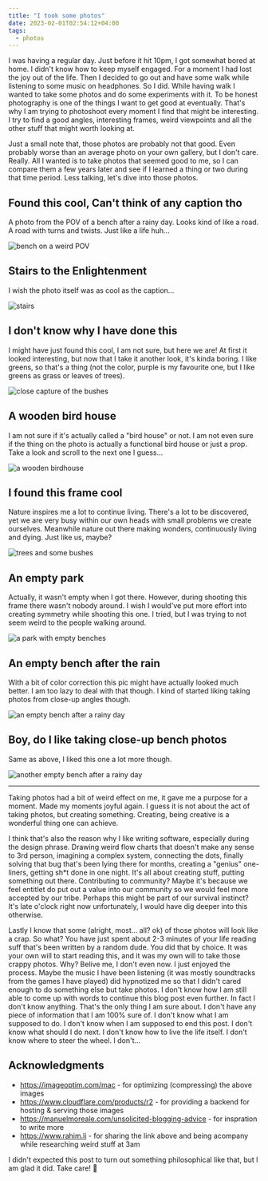 ```yaml
---
title: "I took some photos"
date: 2023-02-01T02:54:12+04:00
tags:
  - photos
---
```


I was having a regular day. Just before it hit 10pm, I got somewhat bored at home. I didn't know how to keep myself engaged. For a moment I had lost the joy out of the life. Then I decided to go out and have some walk while listening to some music on headphones. So I did. While having walk I wanted to take some photos and do some experiments with it. To be honest photography is one of the things I want to get good at eventually. That's why I am trying to photoshoot every moment I find that might be interesting. I try to find a good angles, interesting frames, weird viewpoints and all the other stuff that might worth looking at.

Just a small note that, those photos are probably not that good. Even probably worse than an average photo on your own gallery, but I don't care. Really. All I wanted is to take photos that seemed good to me, so I can compare them a few years later and see if I learned a thing or two during that time period. Less talking, let's dive into those photos.

## Found this cool, Can't think of any caption tho

A photo from the POV of a bench after a rainy day. Looks kind of like a road. A road with turns and twists. Just like a life huh...

![bench on a weird POV](https://reels-cdn.themisir.com/31jan23/IMG_0367.jpeg)

## Stairs to the Enlightenment

I wish the photo itself was as cool as the caption...

![stairs](https://reels-cdn.themisir.com/31jan23/IMG_0365.jpeg)

## I don't know why I have done this

I might have just found this cool, I am not sure, but here we are! At first it looked interesting, but now that I take it another look, it's kinda boring. I like greens, so that's a thing (not the color, purple is my favourite one, but I like greens as grass or leaves of trees).

![close capture of the bushes](https://reels-cdn.themisir.com/31jan23/IMG_0364.jpeg)

## A wooden bird house

I am not sure if it's actually called a "bird house" or not. I am not even sure if the thing on the photo is actually a functional bird house or just a prop. Take a look and scroll to the next one I guess...

![a wooden birdhouse](https://reels-cdn.themisir.com/31jan23/IMG_0376.jpeg)

## I found this frame cool

Nature inspires me a lot to continue living. There's a lot to be discovered, yet we are very busy within our own heads with small problems we create ourselves. Meanwhile nature out there making wonders, continuously living and dying. Just like us, maybe?

![trees and some bushes](https://reels-cdn.themisir.com/31jan23/IMG_0379.jpeg)

## An empty park

Actually, it wasn't empty when I got there. However, during shooting this frame there wasn't nobody around. I wish I would've put more effort into creating symmetry while shooting this one. I tried, but I was trying to not seem weird to the people walking around.

![a park with empty benches](https://reels-cdn.themisir.com/31jan23/IMG_0380.jpeg)

## An empty bench after the rain

With a bit of color correction this pic might have actually looked much better. I am too lazy to deal with that though. I kind of started liking taking photos from close-up angles though.

![an empty bench after a rainy day](https://reels-cdn.themisir.com/31jan23/IMG_0383.jpeg)

## Boy, do I like taking close-up bench photos

Same as above, I liked this one a lot more though.

![another empty bench after a rainy day](https://reels-cdn.themisir.com/31jan23/IMG_0386.jpeg)

---

Taking photos had a bit of weird effect on me, it gave me a purpose for a moment. Made my moments joyful again. I guess it is not about the act of taking photos, but creating something. Creating, being creative is a wonderful thing one can achieve.

I think that's also the reason why I like writing software, especially during the design phrase. Drawing weird flow charts that doesn't make any sense to 3rd person, imagining a complex system, connecting the dots, finally solving that bug that's been lying there for months, creating a "genius" one-liners, getting sh*t done in one night. It's all about creating stuff, putting something out there. Contributing to community? Maybe it's because we feel entitlet do put out a value into our community so we would feel more accepted by our tribe. Perhaps this might be part of our survival instinct? It's late o'clock right now unfortunately, I would have dig deeper into this otherwise.

Lastly I know that some (alright, most... all? ok) of those photos will look like a crap. So what? You have just spent about 2-3 minutes of your life reading suff that's been written by a random dude. You did that by choice. It was your own will to start reading this, and it was my own will to take those crappy photos. Why? Belive me, I don't even now. I just enjoyed the process. Maybe the music I have been listening (it was mostly soundtracks from the games I have played) did hypnotized me so that I didn't cared enough to do something else but take photos. I don't know how I am still able to come up with words to continue this blog post even further. In fact I don't know anything. That's the only thing I am sure about. I don't have any piece of information that I am 100% sure of. I don't know what I am supposed to do. I don't know when I am supposed to end this post. I don't know what should I do next. I don't know how to live the life itself. I don't know where to steer the wheel. I don't...

## Acknowledgments

- https://imageoptim.com/mac - for optimizing (compressing) the above images
- https://www.cloudflare.com/products/r2 - for providing a backend for hosting & serving those images
- https://manuelmoreale.com/unsolicited-blogging-advice - for inspration to write more
- https://www.rahim.li - for sharing the link above and being acompany while researching weird stuff at 3am

I didn't expected this post to turn out something philosophical like that, but I am glad it did. Take care! 🤞
